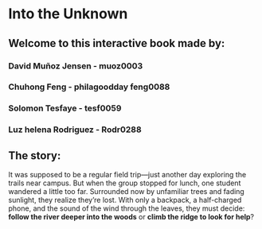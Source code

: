 # Into the Unknown
## Welcome to this interactive book made by:

### David Muñoz Jensen - muoz0003
### Chuhong Feng - philagoodday  feng0088
### Solomon Tesfaye - tesf0059
### Luz helena Rodriguez - Rodr0288

## The story:

It was supposed to be a regular field trip—just another day exploring the trails near campus. But when the group stopped for lunch, one student wandered a little too far. Surrounded now by unfamiliar trees and fading sunlight, they realize they’re lost. With only a backpack, a half-charged phone, and the sound of the wind through the leaves, they must decide: **follow the river deeper into the woods** or **climb the ridge to look for help**?